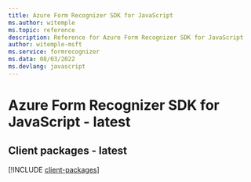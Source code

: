 ```yaml
---
title: Azure Form Recognizer SDK for JavaScript
ms.author: witemple
ms.topic: reference
description: Reference for Azure Form Recognizer SDK for JavaScript
author: witemple-msft
ms.service: formrecognizer
ms.data: 08/03/2022
ms.devlang: javascript
---
```

# Azure Form Recognizer SDK for JavaScript - latest

## Client packages - latest
[!INCLUDE [client-packages](form-recognizer-client-index.md)]